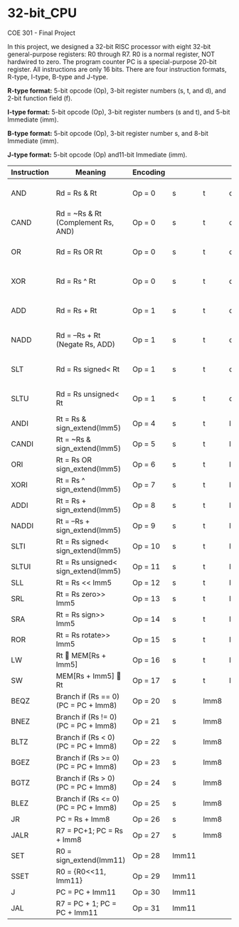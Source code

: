 # 32-bit_CPU
COE 301 - Final Project

In this project, we designed a 32-bit RISC processor with eight 32-bit general-purpose registers: R0 through R7. R0 is a normal register, NOT hardwired to zero. The program counter PC is a special-purpose 20-bit register. All instructions are only 16 bits. There are four instruction formats, R-type, I-type, B-type and J-type.

**R-type format:**
5-bit opcode (Op), 3-bit register numbers (s, t, and d), and 2-bit function field (f). 

**I-type format:**
5-bit opcode (Op), 3-bit register numbers (s and t), and 5-bit Immediate (imm).

**B-type format:** 
5-bit opcode (Op), 3-bit register number s, and 8-bit Immediate (imm).

**J-type format:**
5-bit opcode (Op) and11-bit Immediate (imm).

| Instruction | Meaning                              | Encoding |       |      |      |       | 
|-------------|--------------------------------------|----------|-------|------|------|-------| 
| AND         | Rd = Rs & Rt                         | Op = 0   | s     | t    | d    | f = 0 | 
| CAND        | Rd = ~Rs & Rt (Complement Rs, AND)   | Op = 0   | s     | t    | d    | f = 1 | 
| OR          | Rd = Rs OR Rt                         | Op = 0   | s     | t    | d    | f = 2 | 
| XOR         | Rd = Rs ^ Rt                         | Op = 0   | s     | t    | d    | f = 3 | 
| ADD         | Rd = Rs + Rt                         | Op = 1   | s     | t    | d    | f = 0 | 
| NADD        | Rd = –Rs + Rt (Negate Rs, ADD)       | Op = 1   | s     | t    | d    | f = 1 | 
| SLT         | Rd = Rs signed< Rt                   | Op = 1   | s     | t    | d    | f = 2 | 
| SLTU        | Rd = Rs unsigned< Rt                 | Op = 1   | s     | t    | d    | f = 3 | 
| ANDI        | Rt = Rs & sign_extend(Imm5)          | Op = 4   | s     | t    | Imm5 |       | 
| CANDI       | Rt = ~Rs & sign_extend(Imm5)         | Op = 5   | s     | t    | Imm5 |       | 
| ORI         | Rt = Rs OR sign_extend(Imm5)          | Op = 6   | s     | t    | Imm5 |       | 
| XORI        | Rt = Rs ^ sign_extend(Imm5)          | Op = 7   | s     | t    | Imm5 |       | 
| ADDI        | Rt = Rs + sign_extend(Imm5)          | Op = 8   | s     | t    | Imm5 |       | 
| NADDI       | Rt = –Rs + sign_extend(Imm5)         | Op = 9   | s     | t    | Imm5 |       | 
| SLTI        | Rt = Rs signed< sign_extend(Imm5)    | Op = 10  | s     | t    | Imm5 |       | 
| SLTUI       | Rt = Rs unsigned< sign_extend(Imm5)  | Op = 11  | s     | t    | Imm5 |       | 
| SLL         | Rt = Rs << Imm5                      | Op = 12  | s     | t    | Imm5 |       | 
| SRL         | Rt = Rs zero>> Imm5                  | Op = 13  | s     | t    | Imm5 |       | 
| SRA         | Rt = Rs sign>> Imm5                  | Op = 14  | s     | t    | Imm5 |       | 
| ROR         | Rt = Rs rotate>> Imm5                | Op = 15  | s     | t    | Imm5 |       | 
| LW          | Rt  MEM[Rs + Imm5]                  | Op = 16  | s     | t    | Imm5 |       | 
| SW          | MEM[Rs + Imm5]  Rt                  | Op = 17  | s     | t    | Imm5 |       | 
| BEQZ        | Branch if (Rs == 0) (PC = PC + Imm8) | Op = 20  | s     | Imm8 |      |       | 
| BNEZ        | Branch if (Rs != 0) (PC = PC + Imm8) | Op = 21  | s     | Imm8 |      |       | 
| BLTZ        | Branch if (Rs < 0) (PC = PC + Imm8)  | Op = 22  | s     | Imm8 |      |       | 
| BGEZ        | Branch if (Rs >= 0) (PC = PC + Imm8) | Op = 23  | s     | Imm8 |      |       | 
| BGTZ        | Branch if (Rs > 0) (PC = PC + Imm8)  | Op = 24  | s     | Imm8 |      |       | 
| BLEZ        | Branch if (Rs <= 0) (PC = PC + Imm8) | Op = 25  | s     | Imm8 |      |       | 
| JR          | PC = Rs + Imm8                       | Op = 26  | s     | Imm8 |      |       | 
| JALR        | R7 = PC+1; PC = Rs + Imm8            | Op = 27  | s     | Imm8 |      |       |       
| SET         | R0 = sign_extend(Imm11)              | Op = 28  | Imm11 |      |      |       | 
| SSET        | R0 = {R0<<11,  Imm11}                | Op = 29  | Imm11 |      |      |       | 
| J           | PC = PC + Imm11                      | Op = 30  | Imm11 |      |      |       | 
| JAL         | R7 = PC + 1; PC = PC + Imm11         | Op = 31  | Imm11 |      |      |       | 
